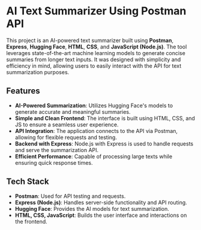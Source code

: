 # AI Text Summarizer Using Postman API

This project is an AI-powered text summarizer built using **Postman**, **Express**, **Hugging Face**, **HTML**, **CSS**, and **JavaScript (Node.js)**. The tool leverages state-of-the-art machine learning models to generate concise summaries from longer text inputs. It was designed with simplicity and efficiency in mind, allowing users to easily interact with the API for text summarization purposes.

## Features

- **AI-Powered Summarization**: Utilizes Hugging Face's models to generate accurate and meaningful summaries.
- **Simple and Clean Frontend**: The interface is built using HTML, CSS, and JS to ensure a seamless user experience.
- **API Integration**: The application connects to the API via Postman, allowing for flexible requests and testing.
- **Backend with Express**: Node.js with Express is used to handle requests and serve the summarization API.
- **Efficient Performance**: Capable of processing large texts while ensuring quick response times.

## Tech Stack

- **Postman**: Used for API testing and requests.
- **Express (Node.js)**: Handles server-side functionality and API routing.
- **Hugging Face**: Provides the AI models for text summarization.
- **HTML, CSS, JavaScript**: Builds the user interface and interactions on the frontend.
